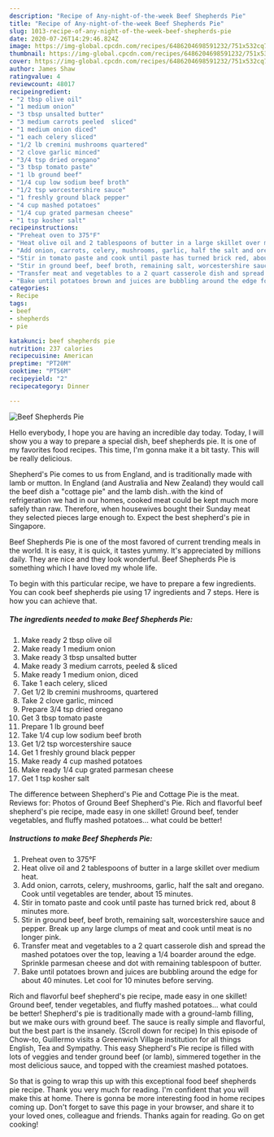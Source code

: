 ```yaml
---
description: "Recipe of Any-night-of-the-week Beef Shepherds Pie"
title: "Recipe of Any-night-of-the-week Beef Shepherds Pie"
slug: 1013-recipe-of-any-night-of-the-week-beef-shepherds-pie
date: 2020-07-26T14:29:46.824Z
image: https://img-global.cpcdn.com/recipes/6486204698591232/751x532cq70/beef-shepherds-pie-recipe-main-photo.jpg
thumbnail: https://img-global.cpcdn.com/recipes/6486204698591232/751x532cq70/beef-shepherds-pie-recipe-main-photo.jpg
cover: https://img-global.cpcdn.com/recipes/6486204698591232/751x532cq70/beef-shepherds-pie-recipe-main-photo.jpg
author: James Shaw
ratingvalue: 4
reviewcount: 48017
recipeingredient:
- "2 tbsp olive oil"
- "1 medium onion"
- "3 tbsp unsalted butter"
- "3 medium carrots peeled  sliced"
- "1 medium onion diced"
- "1 each celery sliced"
- "1/2 lb cremini mushrooms quartered"
- "2 clove garlic minced"
- "3/4 tsp dried oregano"
- "3 tbsp tomato paste"
- "1 lb ground beef"
- "1/4 cup low sodium beef broth"
- "1/2 tsp worcestershire sauce"
- "1 freshly ground black pepper"
- "4 cup mashed potatoes"
- "1/4 cup grated parmesan cheese"
- "1 tsp kosher salt"
recipeinstructions:
- "Preheat oven to 375°F"
- "Heat olive oil and 2 tablespoons of butter in a large skillet over medium heat."
- "Add onion, carrots, celery, mushrooms, garlic, half the salt and oregano. Cook until vegetables are tender, about 15 minutes."
- "Stir in tomato paste and cook until paste has turned brick red, about 8 minutes more."
- "Stir in ground beef, beef broth, remaining salt, worcestershire sauce and pepper. Break up any large clumps of meat and cook until meat is no longer pink."
- "Transfer meat and vegetables to a 2 quart casserole dish and spread the mashed potatoes over the top, leaving a 1/4 boarder around the edge. Sprinkle parmesan cheese and dot with remaining tablespoon of butter."
- "Bake until potatoes brown and juices are bubbling around the edge for about 40 minutes. Let cool for 10 minutes before serving."
categories:
- Recipe
tags:
- beef
- shepherds
- pie

katakunci: beef shepherds pie 
nutrition: 237 calories
recipecuisine: American
preptime: "PT20M"
cooktime: "PT56M"
recipeyield: "2"
recipecategory: Dinner

---
```



![Beef Shepherds Pie](https://img-global.cpcdn.com/recipes/6486204698591232/751x532cq70/beef-shepherds-pie-recipe-main-photo.jpg)

Hello everybody, I hope you are having an incredible day today. Today, I will show you a way to prepare a special dish, beef shepherds pie. It is one of my favorites food recipes. This time, I'm gonna make it a bit tasty. This will be really delicious.

Shepherd&#39;s Pie comes to us from England, and is traditionally made with lamb or mutton. In England (and Australia and New Zealand) they would call the beef dish a &#34;cottage pie&#34; and the lamb dish..with the kind of refrigeration we had in our homes, cooked meat could be kept much more safely than raw. Therefore, when housewives bought their Sunday meat they selected pieces large enough to. Expect the best shepherd&#39;s pie in Singapore.

Beef Shepherds Pie is one of the most favored of current trending meals in the world. It is easy, it is quick, it tastes yummy. It's appreciated by millions daily. They are nice and they look wonderful. Beef Shepherds Pie is something which I have loved my whole life.


To begin with this particular recipe, we have to prepare a few ingredients. You can cook beef shepherds pie using 17 ingredients and 7 steps. Here is how you can achieve that.

<!--inarticleads1-->

##### The ingredients needed to make Beef Shepherds Pie:

1. Make ready 2 tbsp olive oil
1. Make ready 1 medium onion
1. Make ready 3 tbsp unsalted butter
1. Make ready 3 medium carrots, peeled &amp; sliced
1. Make ready 1 medium onion, diced
1. Take 1 each celery, sliced
1. Get 1/2 lb cremini mushrooms, quartered
1. Take 2 clove garlic, minced
1. Prepare 3/4 tsp dried oregano
1. Get 3 tbsp tomato paste
1. Prepare 1 lb ground beef
1. Take 1/4 cup low sodium beef broth
1. Get 1/2 tsp worcestershire sauce
1. Get 1 freshly ground black pepper
1. Make ready 4 cup mashed potatoes
1. Make ready 1/4 cup grated parmesan cheese
1. Get 1 tsp kosher salt


The difference between Shepherd&#39;s Pie and Cottage Pie is the meat. Reviews for: Photos of Ground Beef Shepherd&#39;s Pie. Rich and flavorful beef shepherd&#39;s pie recipe, made easy in one skillet! Ground beef, tender vegetables, and fluffy mashed potatoes… what could be better! 

<!--inarticleads2-->

##### Instructions to make Beef Shepherds Pie:

1. Preheat oven to 375°F
1. Heat olive oil and 2 tablespoons of butter in a large skillet over medium heat.
1. Add onion, carrots, celery, mushrooms, garlic, half the salt and oregano. Cook until vegetables are tender, about 15 minutes.
1. Stir in tomato paste and cook until paste has turned brick red, about 8 minutes more.
1. Stir in ground beef, beef broth, remaining salt, worcestershire sauce and pepper. Break up any large clumps of meat and cook until meat is no longer pink.
1. Transfer meat and vegetables to a 2 quart casserole dish and spread the mashed potatoes over the top, leaving a 1/4 boarder around the edge. Sprinkle parmesan cheese and dot with remaining tablespoon of butter.
1. Bake until potatoes brown and juices are bubbling around the edge for about 40 minutes. Let cool for 10 minutes before serving.


Rich and flavorful beef shepherd&#39;s pie recipe, made easy in one skillet! Ground beef, tender vegetables, and fluffy mashed potatoes… what could be better! Shepherd&#39;s pie is traditionally made with a ground-lamb filling, but we make ours with ground beef. The sauce is really simple and flavorful, but the best part is the insanely. (Scroll down for recipe) In this episode of Chow-to, Guillermo visits a Greenwich Village institution for all things English, Tea and Sympathy. This easy Shepherd&#39;s Pie recipe is filled with lots of veggies and tender ground beef (or lamb), simmered together in the most delicious sauce, and topped with the creamiest mashed potatoes. 

So that is going to wrap this up with this exceptional food beef shepherds pie recipe. Thank you very much for reading. I'm confident that you will make this at home. There is gonna be more interesting food in home recipes coming up. Don't forget to save this page in your browser, and share it to your loved ones, colleague and friends. Thanks again for reading. Go on get cooking!
